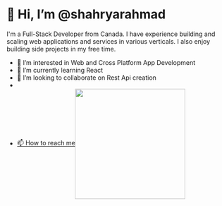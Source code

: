 <h1>👋 Hi, I’m @shahryarahmad</h1>

<p>I'm a Full-Stack Developer from Canada. I have experience building and scaling web applications and services in various verticals. I also enjoy building side projects in my free time.</p>
    
 - 👀 I’m interested in Web and Cross Platform App Development
 - 🌱 I’m currently learning React
 - 💞️ I’m looking to collaborate on Rest Api creation
 - 
 - <a href = "https://linkedin.com/in/shahryar-ahmad/"><span style= "vertical-align:middle; display:inline;">📫 How to reach me</span><img src = "https://cdn-icons-png.flaticon.com/512/174/174857.png" style = "width:250px; vertical-align:middle;"></a>


